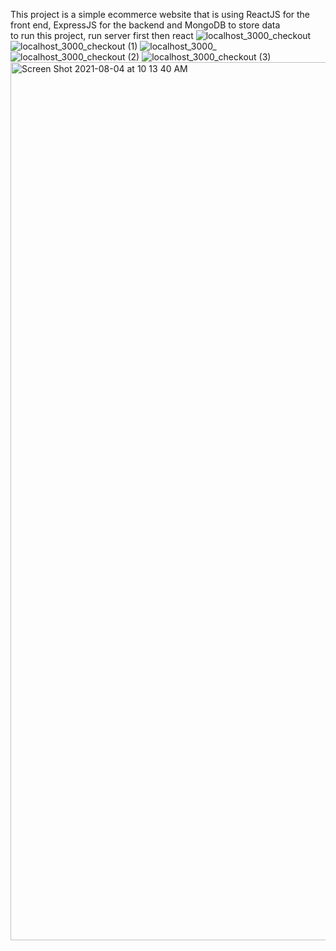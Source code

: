 This project is a simple ecommerce website that is using ReactJS for the front end, ExpressJS for the backend and MongoDB to store data <br/>
to run this project, run server first then react 
![localhost_3000_checkout](https://user-images.githubusercontent.com/13059369/128052810-45d2ab7e-fbbe-4aa6-a936-a0eacc42965a.png)
![localhost_3000_checkout (1)](https://user-images.githubusercontent.com/13059369/128052798-59041b9e-b0e6-4e73-8040-3237a4d0d0e7.png)
![localhost_3000_](https://user-images.githubusercontent.com/13059369/128077510-69a5b9c8-3a5e-431d-a613-f71033e1c471.png)
![localhost_3000_checkout (2)](https://user-images.githubusercontent.com/13059369/128052807-2ba8bbab-160f-47d2-9100-10164ad23d23.png)
![localhost_3000_checkout (3)](https://user-images.githubusercontent.com/13059369/128052808-6587a8cc-5738-4509-8453-2ee3c6dd4ccb.png)
<img width="1405" alt="Screen Shot 2021-08-04 at 10 13 40 AM" src="https://user-images.githubusercontent.com/13059369/128209367-00ce89c9-22ac-466e-8df3-c5ef613b7891.png">
